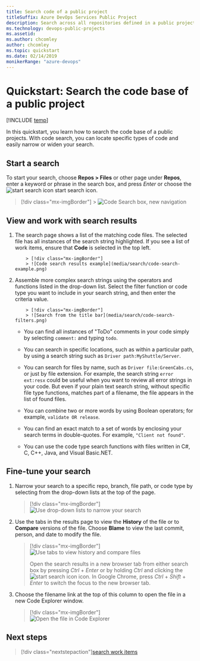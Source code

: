 ```yaml
---
title: Search code of a public project
titleSuffix: Azure DevOps Services Public Project
description: Search across all repositories defined in a public project to find specific types of code
ms.technology: devops-public-projects
ms.assetid:
ms.author: chcomley
author: chcomley
ms.topic: quickstart
ms.date: 02/14/2019
monikerRange: "azure-devops"
---
```


# Quickstart: Search the code base of a public project

[!INCLUDE [temp](includes/version-public-projects.md)]

In this quickstart, you learn how to search the code base of a public projects. With code search, you can locate specific types of code and easily narrow or widen your search.

<a name="start-search"></a>

## Start a search

To start your search, choose **Repos > Files** or other page under **Repos**, enter a keyword or phrase in the search box, and press _Enter_ or choose the ![start search icon](../../project/search/media/shared/start-search-icon.png) start search icon.

> [!div class="mx-imgBorder"] > ![Code Search box, new navigation](media/search/code-search-vert.png)

## View and work with search results

1.  The search page shows a list of the matching code files. The selected file has all
    instances of the search string highlighted. If you see a list of work items, ensure that **Code** is selected in the top left.

        	> [!div class="mx-imgBorder"]
        	> ![Code search results example](media/search/code-search-example.png)

2.  Assemble more complex search strings using the operators and functions listed in the drop-down list. Select the filter function or code type you want to include in your search string, and then enter the criteria value.

        	> [!div class="mx-imgBorder"]
        	> ![Search from the title bar](media/search/code-search-filters.png)

    - You can find all instances of "ToDo" comments in your code simply by selecting `comment:` and typing `todo`.

    - You can search in specific locations, such as within a particular path, by using a search string such as `Driver path:MyShuttle/Server`.

    - You can search for files by name, such as `Driver file:GreenCabs.cs`, or just by file extension. For example, the search string
      `error ext:resx` could be useful when you want to review all error strings in your code.
      But even if your plain text search string, without specific file type functions, matches part of a filename, the file appears in the list of found files.

    - You can combine two or more words by using Boolean operators; for example, `validate OR release`.

    - You can find an exact match to a set of words by enclosing your search terms in double-quotes. For example, `"Client not found"`.

    - You can use the code type search functions with files written in C#, C, C++, Java, and Visual Basic.NET.

## Fine-tune your search

1. Narrow your search to a specific repo, branch, file path, or code type by selecting from the drop-down lists at the top of the page.

   > [!div class="mx-imgBorder"]  
   > ![Use drop-down lists to narrow your search](media/search/code-search-code-types.png)

2. Use the tabs in the results page to view the **History** of the file or to **Compare** versions of the file. Choose **Blame** to view the last commit, person, and date to modify the file.

   > [!div class="mx-imgBorder"]  
   > ![Use tabs to view history and compare files](media/search/code-search-contents-history-views.png)
   >
   > Open the search results in a new browser tab from either search box by
   > pressing _Ctrl_ + _Enter_ or by holding _Ctrl_ and clicking the
   > ![start search icon](../../project/search/media/shared/start-search-icon.png) icon.
   > In Google Chrome, press _Ctrl_ + _Shift_ + _Enter_ to switch the focus
   > to the new browser tab.

3. Choose the filename link at the top of this column to open the file in a new Code Explorer window.

   > [!div class="mx-imgBorder"]  
   > ![Open the file in Code Explorer](media/search/code-search-open-file.png)

## Next steps

> [!div class="nextstepaction"][search work items](work-item-search-public.md)
